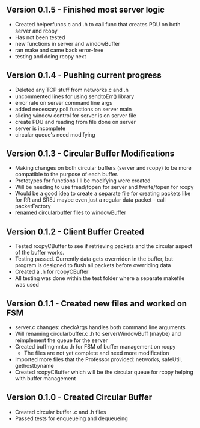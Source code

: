 ## Version 0.1.5 - Finished most server logic
- Created helperfuncs.c and .h to call func that creates PDU on both server and rcopy
- Has not been tested
- new functions in server and windowBuffer
- ran make and came back error-free
- testing and doing rcopy next

## Version 0.1.4 - Pushing current progress
- Deleted any TCP stuff from networks.c and .h
- uncommented lines for using sendtoErr() library
- error rate on server command line args
- added necessary poll functions on server main
- sliding window control for server is on server file
- create PDU and reading from file done on server
- server is incomplete
- circular queue's need modifying

## Version 0.1.3 - Circular Buffer Modifications
- Making changes on both circular buffers (server and rcopy) to be more compatible to the purpose of each buffer. 
- Prototypes for functions I'll be modifying were created
- Will be needing to use fread/fopen for server and fwrite/fopen for rcopy
- Would be a good idea to create a separate file for creating packets like for RR and SREJ maybe even just a regular data packet - call packetFactory
- renamed circularbuffer files to windowBuffer

## Version 0.1.2 - Client Buffer Created
- Tested rcopyCBuffer to see if retrieving packets and the circular aspect of the buffer works. 
- Testing passed. Currently data gets overrriden in the buffer, but program is designed to flush all packets before overriding data
- Created a .h for rcopyCBuffer
- All testing was done within the test folder where a separate makefile was used

## Version 0.1.1 - Created new files and worked on FSM
- server.c changes: checkArgs handles both command line arguments 
- Will renaming circularbuffer.c .h to serverWindowBuff (maybe) and reimplement the queue for the server
- Created buffmgmnt.c .h for FSM of buffer management on rcopy
    - The files are not yet complete and need more modification
- Imported more files that the Professor provided: networks, safeUtil, gethostbyname
- Created rcopyCBuffer which will be the circular queue for rcopy helping with buffer management

## Version 0.1.0 - Created Circular Buffer
- Created circular buffer .c and .h files
- Passed tests for enqueueing and dequeueing
